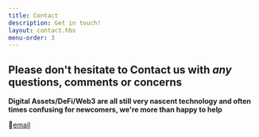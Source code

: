 ```yaml
---
title: Contact
description: Get in touch!
layout: contact.hbs
menu-order: 3
---
```


## Please don't hesitate to Contact us with *any* questions, comments or concerns 
**Digital Assets/DeFi/Web3 are all still very nascent technology and often times confusing for newcomers, we're more than happy to help**

📨[email](ryanparker@southchain.digital)
